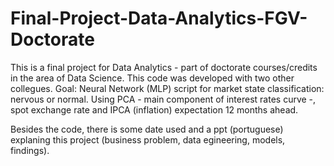 # Final-Project-Data-Analytics-FGV-Doctorate

This is a final project for Data Analytics - part of doctorate courses/credits in the area of Data Science.
This code was developed with two other collegues.
Goal: 
  Neural Network (MLP) script for market state classification: nervous or normal. 
  Using PCA - main component of interest rates curve -, spot exchange rate and IPCA (inflation) expectation 12 months ahead.

Besides the code, there is some date used and a ppt (portuguese) explaning this project (business problem, data egineering, models, findings). 
